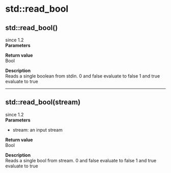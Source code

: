 # std::read_bool

## std::read_bool()
since 1.2  
**Parameters**  

**Return value**  
Bool  

**Description**  
Reads a single boolean from stdin.
0 and false evaluate to false
1 and true evaluate to true

---

## std::read_bool(stream)
since 1.2  
**Parameters**  
* stream: an input stream

**Return value**  
Bool  

**Description**  
Reads a single bool from stream.
0 and false evaluate to false
1 and true evaluate to true

